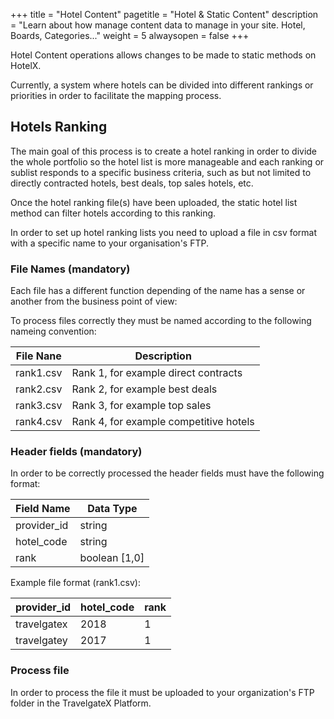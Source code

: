 +++
title = "Hotel Content"
pagetitle = "Hotel & Static Content"
description = "Learn about how manage content data to manage in your site. Hotel, Boards, Categories..."
weight = 5
alwaysopen = false
+++

Hotel Content operations allows changes to be made to static methods on HotelX.

Currently, a system where hotels can be divided into different rankings or priorities in order to facilitate the mapping process.

## Hotels Ranking

The main goal of this process is to create a hotel ranking in order to divide the whole portfolio so the hotel list is more manageable and each ranking or sublist responds to a specific business criteria, such as but not limited to directly contracted hotels, best deals, top sales hotels, etc. 

Once the hotel ranking file(s) have been uploaded, the static hotel list method can filter hotels according to this ranking.

In order to set up hotel ranking lists you need to upload a file in csv format with a specific name to your organisation's FTP.

### File Names (mandatory)

Each file has a different function depending of the name has a sense or another from the business point of view:

To process files correctly they must be named according to the following nameing convention:

|File Nane| Description|
|---------|------------|
|rank1.csv | Rank 1, for example direct contracts |
|rank2.csv | Rank 2, for example best deals |
|rank3.csv | Rank 3, for example top sales |
|rank4.csv | Rank 4, for example competitive hotels |

### Header fields (mandatory)

In order to be correctly processed the header fields must have the following format:

| Field Name | Data Type |
|-------------|----------|
| provider_id | string |
| hotel_code | string |
| rank | boolean [1,0] |

Example file format (rank1.csv):

| provider_id | hotel_code |rank |
|-------------|------------|-----|
| travelgatex | 2018 | 1 |
| travelgatey | 2017 | 1 |
 
### Process file

In order to process the file it must be uploaded to your organization's FTP folder in the TravelgateX Platform.